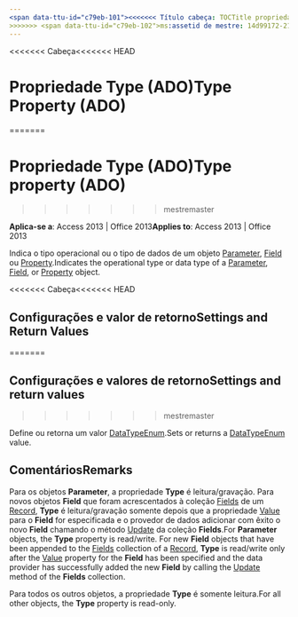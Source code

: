```yaml
---
<span data-ttu-id="c79eb-101"><<<<<<< Título cabeça: TOCTitle propriedade tipo (ADO): tipo de propriedade (ADO) === título: (ADO) a propriedade Type TOCTitle: digite propriedade (ADO)</span><span class="sxs-lookup"><span data-stu-id="c79eb-101"><<<<<<< HEAD title: Type Property (ADO) TOCTitle: Type Property (ADO) ======= title: Type property (ADO) TOCTitle: Type property (ADO)</span></span>
>>>>>>> <span data-ttu-id="c79eb-102">ms:assetid de mestre: 14d99172-2145-05ae-620b-459ba097f05c ms:mtpsurl: https://msdn.microsoft.com/library/JJ248914(v=office.15) ms:contentKeyID: ms.date 48543397: 18/09/2015 mtps_version: v=office.15</span><span class="sxs-lookup"><span data-stu-id="c79eb-102">master ms:assetid: 14d99172-2145-05ae-620b-459ba097f05c ms:mtpsurl: https://msdn.microsoft.com/library/JJ248914(v=office.15) ms:contentKeyID: 48543397 ms.date: 09/18/2015 mtps_version: v=office.15</span></span>
---
```


<span data-ttu-id="c79eb-103"><<<<<<< Cabeça</span><span class="sxs-lookup"><span data-stu-id="c79eb-103"><<<<<<< HEAD</span></span>
# <a name="type-property-ado"></a><span data-ttu-id="c79eb-104">Propriedade Type (ADO)</span><span class="sxs-lookup"><span data-stu-id="c79eb-104">Type Property (ADO)</span></span>
=======
# <a name="type-property-ado"></a><span data-ttu-id="c79eb-105">Propriedade Type (ADO)</span><span class="sxs-lookup"><span data-stu-id="c79eb-105">Type property (ADO)</span></span>
>>>>>>> <span data-ttu-id="c79eb-106">mestre</span><span class="sxs-lookup"><span data-stu-id="c79eb-106">master</span></span>


<span data-ttu-id="c79eb-107">**Aplica-se a**: Access 2013 | Office 2013</span><span class="sxs-lookup"><span data-stu-id="c79eb-107">**Applies to**: Access 2013 | Office 2013</span></span>

<span data-ttu-id="c79eb-108">Indica o tipo operacional ou o tipo de dados de um objeto [Parameter](parameter-object-ado.md), [Field](field-object-ado.md) ou [Property](property-object-ado.md).</span><span class="sxs-lookup"><span data-stu-id="c79eb-108">Indicates the operational type or data type of a [Parameter](parameter-object-ado.md), [Field](field-object-ado.md), or [Property](property-object-ado.md) object.</span></span>

<span data-ttu-id="c79eb-109"><<<<<<< Cabeça</span><span class="sxs-lookup"><span data-stu-id="c79eb-109"><<<<<<< HEAD</span></span>
## <a name="settings-and-return-values"></a><span data-ttu-id="c79eb-110">Configurações e valor de retorno</span><span class="sxs-lookup"><span data-stu-id="c79eb-110">Settings and Return Values</span></span>
=======
## <a name="settings-and-return-values"></a><span data-ttu-id="c79eb-111">Configurações e valores de retorno</span><span class="sxs-lookup"><span data-stu-id="c79eb-111">Settings and return values</span></span>
>>>>>>> <span data-ttu-id="c79eb-112">mestre</span><span class="sxs-lookup"><span data-stu-id="c79eb-112">master</span></span>

<span data-ttu-id="c79eb-113">Define ou retorna um valor [DataTypeEnum](datatypeenum.md).</span><span class="sxs-lookup"><span data-stu-id="c79eb-113">Sets or returns a [DataTypeEnum](datatypeenum.md) value.</span></span>

## <a name="remarks"></a><span data-ttu-id="c79eb-114">Comentários</span><span class="sxs-lookup"><span data-stu-id="c79eb-114">Remarks</span></span>

<span data-ttu-id="c79eb-p101">Para os objetos **Parameter**, a propriedade **Type** é leitura/gravação. Para novos objetos **Field** que foram acrescentados à coleção [Fields](fields-collection-ado.md) de um [Record](record-object-ado.md), **Type** é leitura/gravação somente depois que a propriedade [Value](value-property-ado.md) para o **Field** for especificada e o provedor de dados adicionar com êxito o novo **Field** chamando o método [Update](update-method-ado.md) da coleção **Fields**.</span><span class="sxs-lookup"><span data-stu-id="c79eb-p101">For **Parameter** objects, the **Type** property is read/write. For new **Field** objects that have been appended to the [Fields](fields-collection-ado.md) collection of a [Record](record-object-ado.md), **Type** is read/write only after the [Value](value-property-ado.md) property for the **Field** has been specified and the data provider has successfully added the new **Field** by calling the [Update](update-method-ado.md) method of the **Fields** collection.</span></span>

<span data-ttu-id="c79eb-117">Para todos os outros objetos, a propriedade **Type** é somente leitura.</span><span class="sxs-lookup"><span data-stu-id="c79eb-117">For all other objects, the **Type** property is read-only.</span></span>

